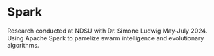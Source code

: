 # Spark
Research conducted at NDSU with Dr. Simone Ludwig May-July 2024. Using Apache Spark to parrelize swarm intelligence and evolutionary algorithms. 





